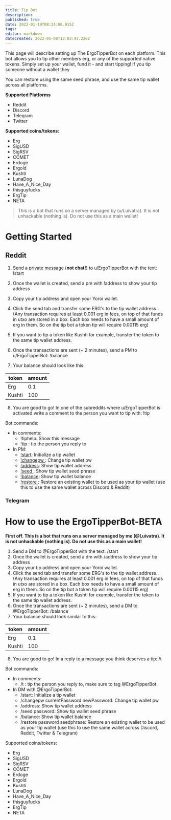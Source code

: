 ```yaml
---
title: Tip Bot
description: 
published: true
date: 2022-01-19T08:24:06.915Z
tags: 
editor: markdown
dateCreated: 2022-01-08T12:03:43.226Z
---
```


This page will describe setting up The ErgoTipperBot on each platform. This bot allows you to tip other members erg, or any of the supported native tokens. Simply set up your wallet, fund it - and start tipping! If you tip someone without a wallet they


You can restore using the same seed phrase, and use the same tip wallet across all platforms. 

**Supported Platforms**
- Reddit
- Discord
- Telegram
- Twitter

**Supported coins/tokens:**
- Erg
- SigUSD
- SigRSV
- COMET
- Erdoge
- Ergold
- Kushti
- LunaDog
- Have_A_Nice_Day
- thisguyfucks
- ErgTip
- NETA

> This is a bot that runs on a server managed by  (u/Luivatra). It is not unhackable (nothing is). Do not use this as a main wallet!

# Getting Started




## Reddit

1. Send a [private message](https://www.reddit.com/message/compose/?to=ErgoTipperBot&subject=BotTalk&message=!start) (**not chat!**) to u/ErgoTipperBot with the text: !start

2. Once the wallet is created, send a pm with !address to show your tip address

3. Copy your tip address and open your Yoroi wallet.

4. Click the send tab and transfer some ERG's to the tip wallet address. (Any transaction requires at least 0.001 erg in fees, on top of that funds in utxo are stored in a box. Each box needs to have a small amount of erg in them. So on the tip bot a token tip will require 0.00115 erg)

5. If you want to tip a token like Kushti for example, transfer the token to the same tip wallet address. 

6. Once the transactions are sent (~ 2 minutes), send a PM to u/ErgoTipperBot: !balance

7. Your balance should look like this:

| token  | amount |
|--------|:-------|
| Erg    | 0.1    |
| Kushti | 100    |

8. You are good to go! In one of the subreddits where u/ErgoTipperBot is activated write a comment to the person you want to tip with:
!tip <amount> <token> <any remaining text will be stored in the transaction database so you can both view it later>


Bot commands:

- In comments:
    - !tiphelp: Show this message
    - !tip <amount> <token> <any remaining text will be stored in the transaction database so you can both view it later>: tip the person you reply to
- In PM:
    - [!start](https://www.reddit.com/message/compose/?to=ErgoTipperBot&subject=BotTalk&message=!start): Initialize a tip wallet
    - [!changepw <currentPassword> <newPassword>](https://www.reddit.com/message/compose/?to=ErgoTipperBot&subject=BotTalk&message=!changepw%20%3CcurrentPassword%3E%20%3CnewPassword%3E): Change tip wallet pw
    - [!address](https://www.reddit.com/message/compose/?to=ErgoTipperBot&subject=BotTalk&message=!address): Show tip wallet address
    - [!seed <password>](https://www.reddit.com/message/compose/?to=ErgoTipperBot&subject=BotTalk&message=!seed%20%3Cpassword%3E): Show tip wallet seed phrase
    - [!balance](https://www.reddit.com/message/compose/?to=ErgoTipperBot&subject=BotTalk&message=!balance): Show tip wallet balance
    - [!restore <password> <seed phrase>](https://www.reddit.com/message/compose/?to=ErgoTipperBot&subject=BotTalk&message=!restore%20%3Cpassword%3E%20%3Cseed%20phrase%3E): Restore an existing wallet to be used as your tip wallet (use this to use the same wallet across Discord & Reddit)


### Telegram
  
# How to use the ErgoTipperBot-BETA

**First off. This is a bot that runs on a server managed by me (@Luivatra). It is not unhackable (nothing is). Do not use this as a main wallet!**
1. Send a DM to @ErgoTipperBot with the text: /start
2. Once the wallet is created, send a dm with /address to show your tip address
3. Copy your tip address and open your Yoroi wallet.
4. Click the send tab and transfer some ERG's to the tip wallet address. (Any transaction requires at least 0.001 erg in fees, on top of that funds in utxo are stored in a box. Each box needs to have a small amount of erg in them. So on the tip bot a token tip will require 0.00115 erg)
5. If you want to tip a token like Kushti for example, transfer the token to the same tip wallet address. 
6. Once the transactions are sent (~ 2 minutes), send a DM to @ErgoTipperBot: /balance
7. Your balance should look similar to this:

| token  | amount |
|--------|:-------|
| Erg    | 0.1    |
| Kushti | 100    |

8. You are good to go! In a reply to a message you think deserves a tip:
/t <amount> <token> <any remaining text will be stored in the transaction database so you can both view it later>


Bot commands:

- In comments:
    - /t <amount> <token> <any remaining text will be stored in the transaction database so you can both view it later>: tip the person you reply to, make sure to tag @ErgoTipperBot
- In DM with @ErgoTipperBot:
    - /start: Initialize a tip wallet
    - /changepw currentPassword newPassword: Change tip wallet pw
    - /address: Show tip wallet address
    - /seed password: Show tip wallet seed phrase
    - /balance: Show tip wallet balance
    - /restore password seedphrase: Restore an existing wallet to be used as your tip wallet (use this to use the same wallet across Discord, Reddit, Twitter & Telegram)


Supported coins/tokens:

- Erg
- SigUSD
- SigRSV
- COMET
- Erdoge
- Ergold
- Kushti
- LunaDog
- Have_A_Nice_Day
- thisguyfucks
- ErgTip
- NETA
